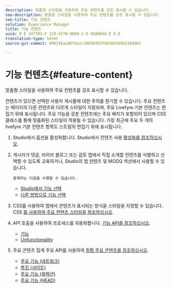 ```yaml
---
description: 맞춤형 스타일을 사용하여 주요 컨텐츠를 강조 표시할 수 있습니다.
seo-description: 맞춤형 스타일을 사용하여 주요 컨텐츠를 강조 표시할 수 있습니다.
seo-title: 기능 컨텐츠
solution: Experience Manager
title: 기능 컨텐츠
uuid: 0 E 347703-F 119-4778-9609-2 D 6500844 D 6 E
translation-type: tm+mt
source-git-commit: 09011bac06f4a1c39836455f9d16654952184962

---
```



# 기능 컨텐츠{#feature-content}

맞춤형 스타일을 사용하여 주요 컨텐츠를 강조 표시할 수 있습니다.

컨텐츠가 있으면 선택한 사용자 게시물에 대한 주의를 환기할 수 있습니다. 주요 컨텐츠는 페이지의 다른 컨텐츠와 다르게 스타일이 지정되며, 주요 Livefyre 기본 컨텐츠는 편집기 위에 표시됩니다. 주요 기능을 갖춘 컨텐츠에는 주요 배지가 포함되어 있으며 CSS 클래스를 통해 맞춤화된 스타일이 적용될 수 있습니다. 가장 최근에 주요 두 개의 livefyre 기본 컨텐츠 항목도 스트림의 편집기 위에 표시됩니다.

1. Studio에서 옵션을 활성화합니다. Studio에서 컨텐츠 사용 [활성화를 참조하십시오](/help/using/c-features-livefyre/c-content-collection-tags/t-enable-featuring-content-in-studio.md#t_enable_featuring_content_in_studio).
1. 게시자가 댓글, 라이브 블로그 또는 검토 앱에서 직접 소개할 컨텐츠를 식별하고 선택할 수 있도록 교육하거나, Studio의 앱 컨텐츠 및 MODQ 섹션에서 사용할 수 있습니다.

       중재자는 다음을 수행할 수 있습니다.
   
   * [Studio에서 기능 선택](/help/using/c-features-livefyre/c-content-collection-tags/t-select-content-to-feature-from-studio.md#select_content_to_feature_from_studio)
   * [다른 방법으로 기능 선택](/help/using/c-features-livefyre/c-content-collection-tags/t-select-content-to-feature.md#t_select_content_to_feature)

1. CSS를 사용하여 앱에서 콘텐츠가 표시되는 방식을 스타일을 지정할 수 있습니다. CSS [를 사용하여 주요 컨텐츠 스타일을 참조하십시오](/help/implementation/c-app-customizations/c-use-css-to-style-featured-content.md).
1. API 호출을 사용하여 프로세스를 자동화합니다. [기능 API를 참조하십시오](/help/implementation/c-app-customizations/c-feature-apis.md).

   * [기능](#c_feature_apis/section_jpw_nqw_xz)
   * [Unfunctionality](#c_feature_apis/section_knh_mqw_xz)

1. 주요 콘텐츠 집계 주요 API를 사용하여 [취합 주요 콘텐츠를 참조하십시오](/help/implementation/c-app-customizations/c-aggregated-featured-content-using-the-featured-apis.md).

   * [주요 기능 (네트워크)](/help/implementation/c-app-customizations/c-aggregated-featured-content-using-the-featured-apis.md#section_cgm_1nw_xz)
   * [특집 (사이트)](/help/implementation/c-app-customizations/c-aggregated-featured-content-using-the-featured-apis.md#section_lq5_ymw_xz)
   * [주요 기능 (컬렉션)](/help/implementation/c-app-customizations/c-aggregated-featured-content-using-the-featured-apis.md#section_kgc_xmw_xz)
   * [주요 기능 (HEAD)](/help/implementation/c-app-customizations/c-aggregated-featured-content-using-the-featured-apis.md#section_n4b_lmw_xz)

